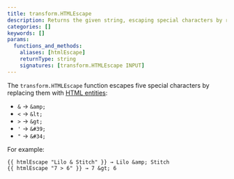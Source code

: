 ```yaml
---
title: transform.HTMLEscape
description: Returns the given string, escaping special characters by replacing them with HTML entities.
categories: []
keywords: []
params:
  functions_and_methods:
    aliases: [htmlEscape]
    returnType: string
    signatures: [transform.HTMLEscape INPUT]
---
```


The `transform.HTMLEscape` function escapes five special characters by replacing them with [HTML entities][]:

- `&` → `&amp;`
- `<` → `&lt;`
- `>` → `&gt;`
- `'` → `&#39;`
- `"` → `&#34;`

For example:

```go-html-template
{{ htmlEscape "Lilo & Stitch" }} → Lilo &amp; Stitch
{{ htmlEscape "7 > 6" }} → 7 &gt; 6
```

[html entities]: https://developer.mozilla.org/en-US/docs/Glossary/Entity
